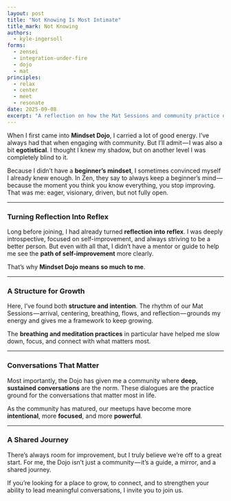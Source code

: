 ```yaml
---
layout: post
title: "Not Knowing Is Most Intimate"
title_mark: Not Knowing
authors: 
  - kyle-ingersoll
forms:
  - zensei
  - integration-under-fire
  - dojo
  - mat
principles:
  - relax
  - center
  - meet
  - resonate
date: 2025-09-08
excerpt: "A reflection on how the Mat Sessions and community practice of Mindset Dojo helped me transform ego-driven self-improvement into humble, fearless growth through beginner’s mind."
---
```


When I first came into **Mindset Dojo**, I carried a lot of good energy. I’ve always had that when engaging with community. But I’ll admit — I was also a bit **egotistical**. I thought I knew my shadow, but on another level I was completely blind to it.

Because I didn’t have a **beginner’s mindset**, I sometimes convinced myself I already knew enough. In Zen, they say to always keep a beginner’s mind — because the moment you think you know everything, you stop improving. That was me: eager, visionary, driven, but not fully open.

---

### Turning Reflection Into Reflex

Long before joining, I had already turned **reflection into reflex**. I was deeply introspective, focused on self-improvement, and always striving to be a better person. But even with all that, I didn’t have a mentor or guide to help me see the **path of self-improvement** more clearly.

That’s why **Mindset Dojo means so much to me**.

---

### A Structure for Growth

Here, I’ve found both **structure and intention**. The rhythm of our Mat Sessions — arrival, centering, breathing, flows, and reflection — grounds my energy and gives me a framework to keep growing.

The **breathing and meditation practices** in particular have helped me slow down, focus, and connect with what matters most.

---

### Conversations That Matter

Most importantly, the Dojo has given me a community where **deep, sustained conversations** are the norm. These dialogues are the practice ground for the conversations that matter most in life.

As the community has matured, our meetups have become more **intentional**, more **focused**, and more **powerful**.

---

### A Shared Journey

There’s always room for improvement, but I truly believe we’re off to a great start. For me, the Dojo isn’t just a community — it’s a guide, a mirror, and a shared journey.

If you’re looking for a place to grow, to connect, and to strengthen your ability to lead meaningful conversations, I invite you to join us.
